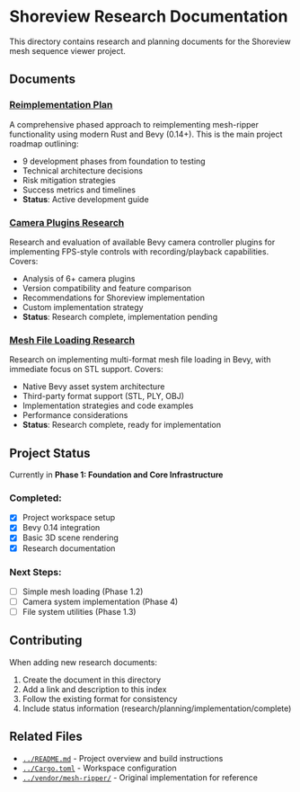 # Shoreview Research Documentation

This directory contains research and planning documents for the Shoreview mesh sequence viewer project.

## Documents

### [Reimplementation Plan](./reimplimentation.md)
A comprehensive phased approach to reimplementing mesh-ripper functionality using modern Rust and Bevy (0.14+). This is the main project roadmap outlining:

- 9 development phases from foundation to testing
- Technical architecture decisions
- Risk mitigation strategies
- Success metrics and timelines
- **Status**: Active development guide

### [Camera Plugins Research](./cameras.md)
Research and evaluation of available Bevy camera controller plugins for implementing FPS-style controls with recording/playback capabilities. Covers:

- Analysis of 6+ camera plugins
- Version compatibility and feature comparison
- Recommendations for Shoreview implementation
- Custom implementation strategy
- **Status**: Research complete, implementation pending

### [Mesh File Loading Research](./mesh-loading.md)
Research on implementing multi-format mesh file loading in Bevy, with immediate focus on STL support. Covers:

- Native Bevy asset system architecture
- Third-party format support (STL, PLY, OBJ)
- Implementation strategies and code examples
- Performance considerations
- **Status**: Research complete, ready for implementation

## Project Status

Currently in **Phase 1: Foundation and Core Infrastructure**

### Completed:
- [x] Project workspace setup
- [x] Bevy 0.14 integration
- [x] Basic 3D scene rendering
- [x] Research documentation

### Next Steps:
- [ ] Simple mesh loading (Phase 1.2)
- [ ] Camera system implementation (Phase 4)
- [ ] File system utilities (Phase 1.3)

## Contributing

When adding new research documents:
1. Create the document in this directory
2. Add a link and description to this index
3. Follow the existing format for consistency
4. Include status information (research/planning/implementation/complete)

## Related Files

- [`../README.md`](../README.md) - Project overview and build instructions
- [`../Cargo.toml`](../Cargo.toml) - Workspace configuration
- [`../vendor/mesh-ripper/`](../vendor/mesh-ripper/) - Original implementation for reference